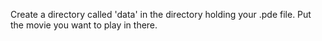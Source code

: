 Create a directory called 'data' in the directory holding your .pde file. Put the movie you want to play in there.
